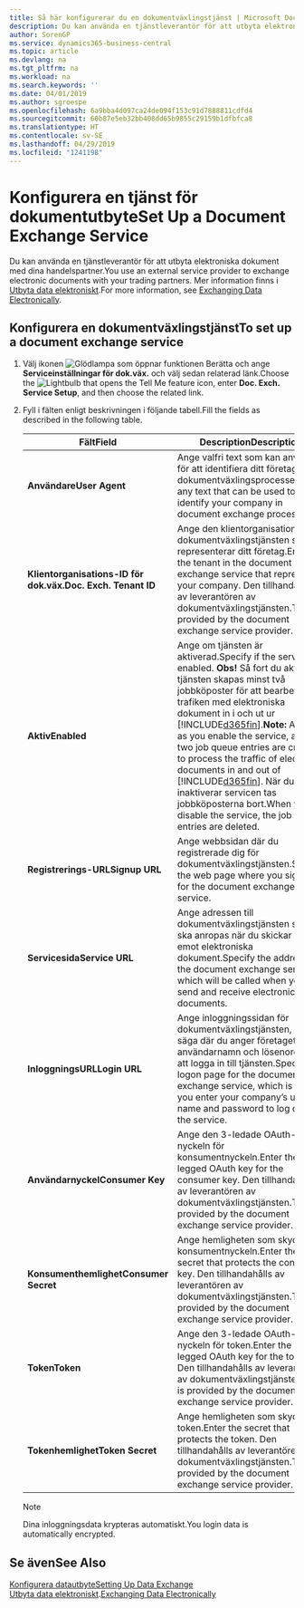 ```yaml
---
title: Så här konfigurerar du en dokumentväxlingstjänst | Microsoft Docs
description: Du kan använda en tjänstleverantör för att utbyta elektroniska dokument med dina handelspartner.
author: SorenGP
ms.service: dynamics365-business-central
ms.topic: article
ms.devlang: na
ms.tgt_pltfrm: na
ms.workload: na
ms.search.keywords: ''
ms.date: 04/01/2019
ms.author: sgroespe
ms.openlocfilehash: 6a9bba4d097ca24de094f153c91d7888811cdfd4
ms.sourcegitcommit: 60b87e5eb32bb408dd65b9855c29159b1dfbfca8
ms.translationtype: HT
ms.contentlocale: sv-SE
ms.lasthandoff: 04/29/2019
ms.locfileid: "1241198"
---
```

# <a name="set-up-a-document-exchange-service"></a><span data-ttu-id="751f0-103">Konfigurera en tjänst för dokumentutbyte</span><span class="sxs-lookup"><span data-stu-id="751f0-103">Set Up a Document Exchange Service</span></span>
<span data-ttu-id="751f0-104">Du kan använda en tjänstleverantör för att utbyta elektroniska dokument med dina handelspartner.</span><span class="sxs-lookup"><span data-stu-id="751f0-104">You use an external service provider to exchange electronic documents with your trading partners.</span></span> <span data-ttu-id="751f0-105">Mer information finns i [Utbyta data elektroniskt](across-data-exchange.md).</span><span class="sxs-lookup"><span data-stu-id="751f0-105">For more information, see [Exchanging Data Electronically](across-data-exchange.md).</span></span>  

## <a name="to-set-up-a-document-exchange-service"></a><span data-ttu-id="751f0-106">Konfigurera en dokumentväxlingstjänst</span><span class="sxs-lookup"><span data-stu-id="751f0-106">To set up a document exchange service</span></span>  
1. <span data-ttu-id="751f0-107">Välj ikonen ![Glödlampa som öppnar funktionen Berätta](media/ui-search/search_small.png "Berätta vad du vill göra") och ange **Serviceinställningar för dok.väx.** och välj sedan relaterad länk.</span><span class="sxs-lookup"><span data-stu-id="751f0-107">Choose the ![Lightbulb that opens the Tell Me feature](media/ui-search/search_small.png "Tell me what you want to do") icon, enter **Doc. Exch. Service Setup**, and then choose the related link.</span></span>  
2. <span data-ttu-id="751f0-108">Fyll i fälten enligt beskrivningen i följande tabell.</span><span class="sxs-lookup"><span data-stu-id="751f0-108">Fill the fields as described in the following table.</span></span>  

    |<span data-ttu-id="751f0-109">Fält</span><span class="sxs-lookup"><span data-stu-id="751f0-109">Field</span></span>|<span data-ttu-id="751f0-110">Description</span><span class="sxs-lookup"><span data-stu-id="751f0-110">Description</span></span>|  
    |---------------------------------|---------------------------------------|  
    |<span data-ttu-id="751f0-111">**Användare**</span><span class="sxs-lookup"><span data-stu-id="751f0-111">**User Agent**</span></span>|<span data-ttu-id="751f0-112">Ange valfri text som kan användas för att identifiera ditt företag i dokumentväxlingsprocesser.</span><span class="sxs-lookup"><span data-stu-id="751f0-112">Enter any text that can be used to identify your company in document exchange processes.</span></span>|  
    |<span data-ttu-id="751f0-113">**Klientorganisations-ID för dok.väx.**</span><span class="sxs-lookup"><span data-stu-id="751f0-113">**Doc. Exch. Tenant ID**</span></span>|<span data-ttu-id="751f0-114">Ange den klientorganisation i dokumentväxlingstjänsten som representerar ditt företag.</span><span class="sxs-lookup"><span data-stu-id="751f0-114">Enter the tenant in the document exchange service that represents your company.</span></span> <span data-ttu-id="751f0-115">Den tillhandahålls av leverantören av dokumentväxlingstjänsten.</span><span class="sxs-lookup"><span data-stu-id="751f0-115">This is provided by the document exchange service provider.</span></span>|  
    |<span data-ttu-id="751f0-116">**Aktiv**</span><span class="sxs-lookup"><span data-stu-id="751f0-116">**Enabled**</span></span>|<span data-ttu-id="751f0-117">Ange om tjänsten är aktiverad.</span><span class="sxs-lookup"><span data-stu-id="751f0-117">Specify if the service is enabled.</span></span> <span data-ttu-id="751f0-118">**Obs!** Så fort du aktiverar tjänsten skapas minst två jobbköposter för att bearbeta trafiken med elektroniska dokument in i och ut ur [!INCLUDE[d365fin](includes/d365fin_md.md)].</span><span class="sxs-lookup"><span data-stu-id="751f0-118">**Note:**  As soon as you enable the service, at least two job queue entries are created to process the traffic of electronic documents in and out of [!INCLUDE[d365fin](includes/d365fin_md.md)].</span></span> <span data-ttu-id="751f0-119">När du inaktiverar servicen tas jobbköposterna bort.</span><span class="sxs-lookup"><span data-stu-id="751f0-119">When you disable the service, the job queue entries are deleted.</span></span>|  
    |<span data-ttu-id="751f0-120">**Registrerings-URL**</span><span class="sxs-lookup"><span data-stu-id="751f0-120">**Signup URL**</span></span>|<span data-ttu-id="751f0-121">Ange webbsidan där du registrerade dig för dokumentväxlingstjänsten.</span><span class="sxs-lookup"><span data-stu-id="751f0-121">Specify the web page where you sign up for the document exchange service.</span></span>|  
    |<span data-ttu-id="751f0-122">**Servicesida**</span><span class="sxs-lookup"><span data-stu-id="751f0-122">**Service URL**</span></span>|<span data-ttu-id="751f0-123">Ange adressen till dokumentväxlingstjänsten som ska anropas när du skickar och tar emot elektroniska dokument.</span><span class="sxs-lookup"><span data-stu-id="751f0-123">Specify the address of the document exchange service, which will be called when you send and receive electronic documents.</span></span>|  
    |<span data-ttu-id="751f0-124">**InloggningsURL**</span><span class="sxs-lookup"><span data-stu-id="751f0-124">**Login URL**</span></span>|<span data-ttu-id="751f0-125">Ange inloggningssidan för dokumentväxlingstjänsten, det vill säga där du anger företagets användarnamn och lösenord för att logga in till tjänsten.</span><span class="sxs-lookup"><span data-stu-id="751f0-125">Specify the logon page for the document exchange service, which is where you enter your company’s user name and password to log on to the service.</span></span>|  
    |<span data-ttu-id="751f0-126">**Användarnyckel**</span><span class="sxs-lookup"><span data-stu-id="751f0-126">**Consumer Key**</span></span>|<span data-ttu-id="751f0-127">Ange den 3-ledade OAuth-nyckeln för konsumentnyckeln.</span><span class="sxs-lookup"><span data-stu-id="751f0-127">Enter the 3-legged OAuth key for the consumer key.</span></span> <span data-ttu-id="751f0-128">Den tillhandahålls av leverantören av dokumentväxlingstjänsten.</span><span class="sxs-lookup"><span data-stu-id="751f0-128">This is provided by the document exchange service provider.</span></span>|  
    |<span data-ttu-id="751f0-129">**Konsumenthemlighet**</span><span class="sxs-lookup"><span data-stu-id="751f0-129">**Consumer Secret**</span></span>|<span data-ttu-id="751f0-130">Ange hemligheten som skyddar konsumentnyckeln.</span><span class="sxs-lookup"><span data-stu-id="751f0-130">Enter the secret that protects the consumer key.</span></span> <span data-ttu-id="751f0-131">Den tillhandahålls av leverantören av dokumentväxlingstjänsten.</span><span class="sxs-lookup"><span data-stu-id="751f0-131">This is provided by the document exchange service provider.</span></span>|  
    |<span data-ttu-id="751f0-132">**Token**</span><span class="sxs-lookup"><span data-stu-id="751f0-132">**Token**</span></span>|<span data-ttu-id="751f0-133">Ange den 3-ledade OAuth-nyckeln för token.</span><span class="sxs-lookup"><span data-stu-id="751f0-133">Enter the 3-legged OAuth key for the token.</span></span> <span data-ttu-id="751f0-134">Den tillhandahålls av leverantören av dokumentväxlingstjänsten.</span><span class="sxs-lookup"><span data-stu-id="751f0-134">This is provided by the document exchange service provider.</span></span>|  
    |<span data-ttu-id="751f0-135">**Tokenhemlighet**</span><span class="sxs-lookup"><span data-stu-id="751f0-135">**Token Secret**</span></span>|<span data-ttu-id="751f0-136">Ange hemligheten som skyddar token.</span><span class="sxs-lookup"><span data-stu-id="751f0-136">Enter the secret that protects the token.</span></span> <span data-ttu-id="751f0-137">Den tillhandahålls av leverantören av dokumentväxlingstjänsten.</span><span class="sxs-lookup"><span data-stu-id="751f0-137">This is provided by the document exchange service provider.</span></span>|  

    > [!NOTE]  
    > <span data-ttu-id="751f0-138">Dina inloggningsdata krypteras automatiskt.</span><span class="sxs-lookup"><span data-stu-id="751f0-138">You login data is automatically encrypted.</span></span>

## <a name="see-also"></a><span data-ttu-id="751f0-139">Se även</span><span class="sxs-lookup"><span data-stu-id="751f0-139">See Also</span></span>  
[<span data-ttu-id="751f0-140">Konfigurera datautbyte</span><span class="sxs-lookup"><span data-stu-id="751f0-140">Setting Up Data Exchange</span></span>](across-set-up-data-exchange.md)  
<span data-ttu-id="751f0-141">[Utbyta data elektroniskt](across-data-exchange.md).</span><span class="sxs-lookup"><span data-stu-id="751f0-141">[Exchanging Data Electronically](across-data-exchange.md)</span></span>

